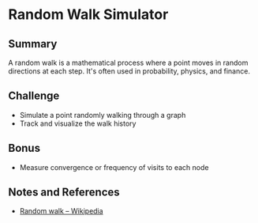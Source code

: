 # Random Walk Simulator

## Summary

A random walk is a mathematical process where a point moves in random
directions at each step. It's often used in probability, physics, and 
finance.

## Challenge

- Simulate a point randomly walking through a graph
- Track and visualize the walk history

## Bonus

- Measure convergence or frequency of visits to each node

## Notes and References

- [Random walk – Wikipedia](https://en.wikipedia.org/wiki/Random_walk)